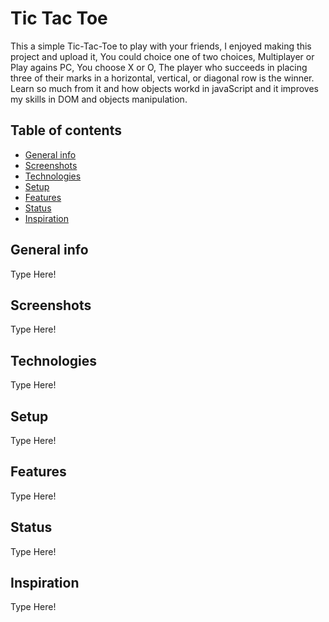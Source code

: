 # Tic Tac Toe
This a simple Tic-Tac-Toe to play with your friends, I enjoyed making this project and upload it, You could choice one of two choices, Multiplayer or Play agains PC, You choose X or O, The player who succeeds in placing three of their marks in a horizontal, vertical, or diagonal row is the winner.
Learn so much from it and how objects workd in javaScript and it improves my skills in DOM and objects manipulation.

## Table of contents

* [General info](#general-info)
* [Screenshots](#screenshots)
* [Technologies](#technologies)
* [Setup](#setup)
* [Features](#features)
* [Status](#status)
* [Inspiration](#inspiration)

## General info
Type Here!

## Screenshots
Type Here!

## Technologies
Type Here!

## Setup
Type Here!

## Features
Type Here!

## Status
Type Here!

## Inspiration
Type Here!


